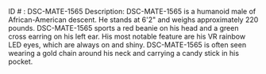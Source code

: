 ID # : DSC-MATE-1565
Description: DSC-MATE-1565 is a humanoid male of African-American descent. He stands at 6'2" and weighs approximately 220 pounds. DSC-MATE-1565 sports a red beanie on his head and a green cross earring on his left ear. His most notable feature are his VR rainbow LED eyes, which are always on and shiny. DSC-MATE-1565 is often seen wearing a gold chain around his neck and carrying a candy stick in his pocket.